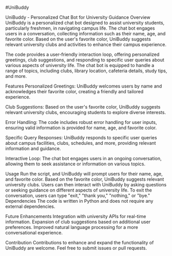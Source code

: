 #UniBuddy

UniBuddy - Personalized Chat Bot for University Guidance
Overview
UniBuddy is a personalized chat bot designed to assist university students, particularly freshmen, in navigating campus life. The chat bot engages users in a conversation, collecting information such as their name, age, and favorite color. Based on the user's favorite color, UniBuddy suggests relevant university clubs and activities to enhance their campus experience.

The code provides a user-friendly interaction loop, offering personalized greetings, club suggestions, and responding to specific user queries about various aspects of university life. The chat bot is equipped to handle a range of topics, including clubs, library location, cafeteria details, study tips, and more.

Features
Personalized Greetings: UniBuddy welcomes users by name and acknowledges their favorite color, creating a friendly and tailored experience.

Club Suggestions: Based on the user's favorite color, UniBuddy suggests relevant university clubs, encouraging students to explore diverse interests.

Error Handling: The code includes robust error handling for user inputs, ensuring valid information is provided for name, age, and favorite color.

Specific Query Responses: UniBuddy responds to specific user queries about campus facilities, clubs, schedules, and more, providing relevant information and guidance.

Interactive Loop: The chat bot engages users in an ongoing conversation, allowing them to seek assistance or information on various topics.

Usage
Run the script, and UniBuddy will prompt users for their name, age, and favorite color.
Based on the favorite color, UniBuddy suggests relevant university clubs.
Users can then interact with UniBuddy by asking questions or seeking guidance on different aspects of university life.
To exit the conversation, users can type "exit," "thank you," "nothing," or "bye."
Dependencies
The code is written in Python and does not require any external dependencies.

Future Enhancements
Integration with university APIs for real-time information.
Expansion of club suggestions based on additional user preferences.
Improved natural language processing for a more conversational experience.

Contribution
Contributions to enhance and expand the functionality of UniBuddy are welcome. Feel free to submit issues or pull requests.
